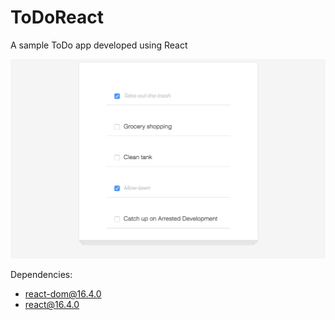 # ToDoReact
A sample ToDo app developed using React

<img alt="Sample ToDo" src="https://raw.githubusercontent.com/JanhaviDahihande/ToDoReact/master/Sample ToDo.png" />

Dependencies:
- react-dom@16.4.0
- react@16.4.0
